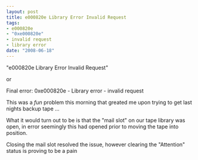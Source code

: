 ```yaml
--- 
layout: post
title: e000820e Library Error Invalid Request
tags: 
- e000820e
- "0xe000820e"
- invalid request
- library error
date: "2008-06-18"
---
```

"e000820e Library Error Invalid Request"

or

Final error: 0xe000820e - Library error - invalid request

This was a _fun_ problem this morning that greated me upon trying to get last nights backup tape ...

What it would turn out to be is that the "mail slot" on our tape library was open, in error seemingly this had opened prior to moving the tape into position.

Closing the mail slot resolved the issue, however clearing the "Attention" status is proving to be a pain
